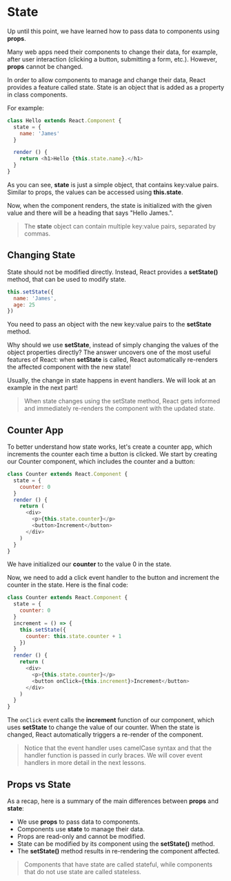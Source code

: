 # State

Up until this point, we have learned how to pass data to components using **props**.

Many web apps need their components to change their data, for example, after user interaction (clicking a button, submitting a form, etc.).
However, **props** cannot be changed.

In order to allow components to manage and change their data, React provides a feature called state.
State is an object that is added as a property in class components.

For example:

```js
class Hello extends React.Component {
  state = {
    name: 'James'
  }

  render () {
    return <h1>Hello {this.state.name}.</h1>
  }
}
```

As you can see, **state** is just a simple object, that contains key:value pairs.
Similar to props, the values can be accessed using **this.state**.

Now, when the component renders, the state is initialized with the given value and there will be a heading that says "Hello James.".

> The **state** object can contain multiple key:value pairs, separated by commas.

## Changing State

State should not be modified directly. Instead, React provides a **setState()** method, that can be used to modify state.

```js
this.setState({
  name: 'James',
  age: 25
})
```

You need to pass an object with the new key:value pairs to the **setState** method.

Why should we use **setState**, instead of simply changing the values of the object properties directly?
The answer uncovers one of the most useful features of React: when **setState** is called, React automatically re-renders the affected component with the new state!

Usually, the change in state happens in event handlers. We will look at an example in the next part!

> When state changes using the setState method, React gets informed and immediately re-renders the component with the updated state.

## Counter App

To better understand how state works, let's create a counter app, which increments the counter each time a button is clicked.
We start by creating our Counter component, which includes the counter and a button:

```js
class Counter extends React.Component {
  state = {
    counter: 0
  }
  render () {
    return (
      <div>
        <p>{this.state.counter}</p>
        <button>Increment</button>
      </div>
    )
  }
}
```

We have initialized our **counter** to the value 0 in the state.

Now, we need to add a click event handler to the button and increment the counter in the state.
Here is the final code:

```js
class Counter extends React.Component {
  state = {
    counter: 0
  }
  increment = () => {
    this.setState({
      counter: this.state.counter + 1
    })
  }
  render () {
    return (
      <div>
        <p>{this.state.counter}</p>
        <button onClick={this.increment}>Increment</button>
      </div>
    )
  }
}
```

The `onClick` event calls the **increment** function of our component, which uses **setState** to change the value of our counter. When the state is changed, React automatically triggers a re-render of the component.

> Notice that the event handler uses camelCase syntax and that the handler function is passed in curly braces.
> We will cover event handlers in more detail in the next lessons.

## Props vs State

As a recap, here is a summary of the main differences between **props** and **state**:

- We use **props** to pass data to components.
- Components use **state** to manage their data.
- Props are read-only and cannot be modified.
- State can be modified by its component using the **setState()** method.
- The **setState()** method results in re-rendering the component affected.

> Components that have state are called stateful, while components that do not use state are called stateless.

